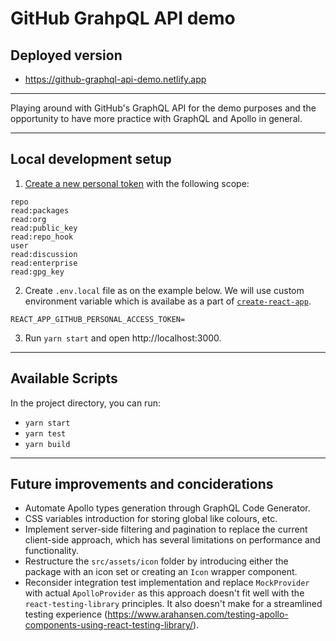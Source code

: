 # GitHub GrahpQL API demo

## Deployed version

- https://github-graphql-api-demo.netlify.app

---

Playing around with GitHub's GraphQL API for the demo purposes and the opportunity to have more practice with GraphQL and Apollo in general.

---

## Local development setup

1. [Create a new personal token](https://github.com/settings/tokens) with the following scope:

```
repo
read:packages
read:org
read:public_key
read:repo_hook
user
read:discussion
read:enterprise
read:gpg_key
```

2. Create `.env.local` file as on the example below. We will use custom environment variable which is availabe as a part of [`create-react-app`](https://create-react-app.dev/docs/adding-custom-environment-variables/).

```
REACT_APP_GITHUB_PERSONAL_ACCESS_TOKEN=
```

3. Run `yarn start` and open http://localhost:3000.

---

## Available Scripts

In the project directory, you can run:

- `yarn start`
- `yarn test`
- `yarn build`

---

## Future improvements and conciderations

- Automate Apollo types generation through GraphQL Code Generator.
- CSS variables introduction for storing global like colours, etc.
- Implement server-side filtering and pagination to replace the current client-side approach, which has several limitations on performance and functionality.
- Restructure the `src/assets/icon` folder by introducing either the package with an icon set or creating an `Icon` wrapper component.
- Reconsider integration test implementation and replace `MockProvider` with actual `ApolloProvider` as this approach doesn't fit well with the `react-testing-library` principles. It also doesn't make for a streamlined testing experience (https://www.arahansen.com/testing-apollo-components-using-react-testing-library/).
